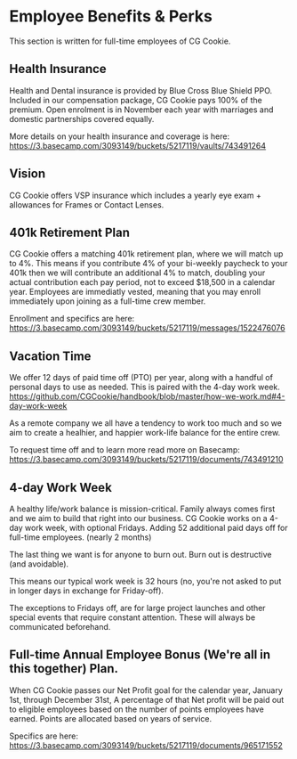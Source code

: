# Employee Benefits & Perks

This section is written for full-time employees of CG Cookie. 

## Health Insurance

Health and Dental insurance is provided by Blue Cross Blue Shield PPO. Included in our compensation package, CG Cookie pays 100% of the premium. Open enrolment is in November each year with marriages and domestic partnerships covered equally. 

More details on your health insurance and coverage is here: https://3.basecamp.com/3093149/buckets/5217119/vaults/743491264

## Vision
CG Cookie offers VSP insurance which includes a yearly eye exam + allowances for Frames or Contact Lenses. 

## 401k Retirement Plan

CG Cookie offers a matching 401k retirement plan, where we will match up to 4%. This means if you contribute 4% of your bi-weekly paycheck to your 401k then we will contribute an additional 4% to match, doubling your actual contribution each pay period, not to exceed $18,500 in a calendar year. Employees are immediatly vested, meaning that you may enroll immediately upon joining as a full-time crew member.

Enrollment and specifics are here: https://3.basecamp.com/3093149/buckets/5217119/messages/1522476076

## Vacation Time

We offer 12 days of paid time off (PTO) per year, along with a handful of personal days to use as needed. This is paired with the 4-day work week. https://github.com/CGCookie/handbook/blob/master/how-we-work.md#4-day-work-week

As a remote company we all have a tendency to work too much and so we aim to create a healhier, and happier work-life balance for the entire crew. 

To request time off and to learn more read more on Basecamp: https://3.basecamp.com/3093149/buckets/5217119/documents/743491210

## 4-day Work Week
A healthy life/work balance is mission-critical. Family always comes first and we aim to build that right into our business. CG Cookie works on a 4-day work week, with optional Fridays. Adding 52 additional paid days off for full-time employees. (nearly 2 months)

The last thing we want is for anyone to burn out. Burn out is destructive (and avoidable).

This means our typical work week is 32 hours (no, you're not asked to put in longer days in exchange for Friday-off).

The exceptions to Fridays off, are for large project launches and other special events that require constant attention. These will always be communicated beforehand.

## Full-time Annual Employee Bonus (We're all in this together) Plan. 
When CG Cookie passes our Net Profit goal for the calendar year, January 1st, through December 31st, A percentage of that Net profit will be paid out to eligible employees based on the number of points employees have earned. Points are allocated based on years of service. 

Specifics are here: https://3.basecamp.com/3093149/buckets/5217119/documents/965171552
